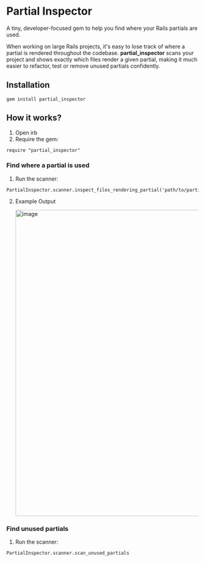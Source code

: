 # Partial Inspector
A tiny, developer-focused gem to help you find where your Rails partials are used.

When working on large Rails projects, it's easy to lose track of where a partial is rendered throughout the codebase. **partial_inspector** scans your project and shows exactly which files render a given partial, making it much easier to refactor, test or remove unused partials confidently.

## Installation

```
gem install partial_inspector
```


## How it works?
1. Open irb
2. Require the gem:
   
 ```
require "partial_inspector"
  ```

### Find where a partial is used
1. Run the scanner:
   
```
PartialInspector.scanner.inspect_files_rendering_partial('path/to/partial')
```
2. Example Output
   
   <img width="803" alt="image" src="https://github.com/user-attachments/assets/9008c2c1-d6ea-4497-945b-1e47823208fc" />

### Find unused partials
1. Run the scanner:
   
```
PartialInspector.scanner.scan_unused_partials
```



